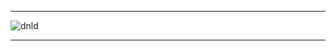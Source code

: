 <hr>
<a href="driveLink" style="text-decoration: none;"display: flex; align-items: center; justify-content: center; width: 600px; height: 600px;""  target="_blank">
 <img src="https://i.ibb.co/SrqYy2L/btn.png" alt="dnld" border="0">
  </a>
<hr>
